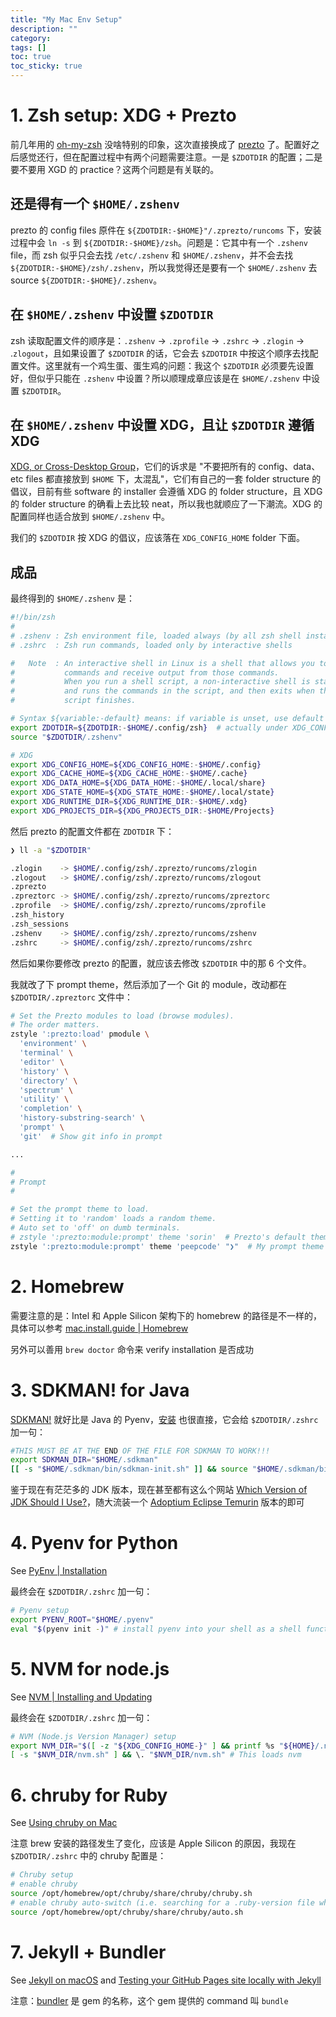 ```yaml
---
title: "My Mac Env Setup"
description: ""
category: 
tags: []
toc: true
toc_sticky: true
---
```


# 1. Zsh setup: XDG + Prezto

前几年用的 [oh-my-zsh](https://github.com/ohmyzsh/ohmyzsh) 没啥特别的印象，这次直接换成了 [prezto](https://github.com/sorin-ionescu/prezto) 了。配置好之后感觉还行，但在配置过程中有两个问题需要注意。一是 `$ZDOTDIR` 的配置；二是要不要用 XGD 的 practice？这两个问题是有关联的。

## 还是得有一个 `$HOME/.zshenv`

prezto 的 config files 原件在 `${ZDOTDIR:-$HOME}"/.zprezto/runcoms` 下，安装过程中会 `ln -s` 到 `${ZDOTDIR:-$HOME}/zsh`。问题是：它其中有一个 `.zshenv` file，而 zsh 似乎只会去找 `/etc/.zshenv` 和 `$HOME/.zshenv`，并不会去找 `${ZDOTDIR:-$HOME}/zsh/.zshenv`，所以我觉得还是要有一个 `$HOME/.zshenv` 去 source `${ZDOTDIR:-$HOME}/.zshenv`。

## 在 `$HOME/.zshenv` 中设置 `$ZDOTDIR`

zsh 读取配置文件的顺序是：`.zshenv` → `.zprofile` → `.zshrc` → `.zlogin` → .`zlogout`，且如果设置了 `$ZDOTDIR` 的话，它会去 `$ZDOTDIR` 中按这个顺序去找配置文件。这里就有一个鸡生蛋、蛋生鸡的问题：我这个 `$ZDOTDIR` 必须要先设置好，但似乎只能在 `.zshenv` 中设置？所以顺理成章应该是在 `$HOME/.zshenv` 中设置 `$ZDOTDIR`。

## 在 `$HOME/.zshenv` 中设置 XDG，且让 `$ZDOTDIR` 遵循 XDG

[XDG, or Cross-Desktop Group](https://www.freedesktop.org/wiki/)，它们的诉求是 "不要把所有的 config、data、etc files 都直接放到 `$HOME` 下，太混乱"，它们有自己的一套 folder structure 的倡议，目前有些 software 的 installer 会遵循 XDG 的 folder structure，且 XDG 的 folder structure 的确看上去比较 neat，所以我也就顺应了一下潮流。XDG 的配置同样也适合放到 `$HOME/.zshenv` 中。

我们的 `$ZDOTDIR` 按 XDG 的倡议，应该落在 `XDG_CONFIG_HOME` folder 下面。

## 成品

最终得到的 `$HOME/.zshenv` 是：

```bash
#!/bin/zsh
#
# .zshenv : Zsh environment file, loaded always (by all zsh shell instances).
# .zshrc  : Zsh run commands, loaded only by interactive shells

#   Note  : An interactive shell in Linux is a shell that allows you to type 
#           commands and receive output from those commands.
#           When you run a shell script, a non-interactive shell is started 
#           and runs the commands in the script, and then exits when the 
#           script finishes.

# Syntax ${variable:-default} means: if variable is unset, use default
export ZDOTDIR=${ZDOTDIR:-$HOME/.config/zsh}  # actually under XDG_CONFIG_HOME
source "$ZDOTDIR/.zshenv"

# XDG
export XDG_CONFIG_HOME=${XDG_CONFIG_HOME:-$HOME/.config}
export XDG_CACHE_HOME=${XDG_CACHE_HOME:-$HOME/.cache}
export XDG_DATA_HOME=${XDG_DATA_HOME:-$HOME/.local/share}
export XDG_STATE_HOME=${XDG_STATE_HOME:-$HOME/.local/state}
export XDG_RUNTIME_DIR=${XDG_RUNTIME_DIR:-$HOME/.xdg}
export XDG_PROJECTS_DIR=${XDG_PROJECTS_DIR:-$HOME/Projects}
```

然后 prezto 的配置文件都在 `ZDOTDIR` 下：

```bash
❯ ll -a "$ZDOTDIR"

.zlogin    -> $HOME/.config/zsh/.zprezto/runcoms/zlogin
.zlogout   -> $HOME/.config/zsh/.zprezto/runcoms/zlogout
.zprezto
.zpreztorc -> $HOME/.config/zsh/.zprezto/runcoms/zpreztorc
.zprofile  -> $HOME/.config/zsh/.zprezto/runcoms/zprofile
.zsh_history
.zsh_sessions
.zshenv    -> $HOME/.config/zsh/.zprezto/runcoms/zshenv
.zshrc     -> $HOME/.config/zsh/.zprezto/runcoms/zshrc
```

然后如果你要修改 prezto 的配置，就应该去修改 `$ZDOTDIR` 中的那 6 个文件。

我就改了下 prompt theme，然后添加了一个 Git 的 module，改动都在 `$ZDOTDIR/.zpreztorc` 文件中：

```bash
# Set the Prezto modules to load (browse modules).
# The order matters.
zstyle ':prezto:load' pmodule \
  'environment' \
  'terminal' \
  'editor' \
  'history' \
  'directory' \
  'spectrum' \
  'utility' \
  'completion' \
  'history-substring-search' \
  'prompt' \
  'git'  # Show git info in prompt

...

#
# Prompt
#

# Set the prompt theme to load.
# Setting it to 'random' loads a random theme.
# Auto set to 'off' on dumb terminals.
# zstyle ':prezto:module:prompt' theme 'sorin'  # Prezto's default theme
zstyle ':prezto:module:prompt' theme 'peepcode' "❯"  # My prompt theme
```

# 2. Homebrew

需要注意的是：Intel 和 Apple Silicon 架构下的 homebrew 的路径是不一样的，具体可以参考 [mac.install.guide \| Homebrew](https://mac.install.guide/homebrew/3)

另外可以善用 `brew doctor` 命令来 verify installation 是否成功

# 3. SDKMAN! for Java

[SDKMAN!](https://sdkman.io) 就好比是 Java 的 Pyenv，[安装](https://sdkman.io/install/) 也很直接，它会给 `$ZDOTDIR/.zshrc` 加一句：

```bash
#THIS MUST BE AT THE END OF THE FILE FOR SDKMAN TO WORK!!!
export SDKMAN_DIR="$HOME/.sdkman"
[[ -s "$HOME/.sdkman/bin/sdkman-init.sh" ]] && source "$HOME/.sdkman/bin/sdkman-init.sh"
```

鉴于现在有茫茫多的 JDK 版本，现在甚至都有这么个网站 [Which Version of JDK Should I Use?](https://whichjdk.com)，随大流装一个 [Adoptium Eclipse Temurin](https://adoptium.net) 版本的即可

# 4. Pyenv for Python

See [PyEnv \| Installation](https://github.com/pyenv/pyenv?tab=readme-ov-file#installation)

最终会在 `$ZDOTDIR/.zshrc` 加一句：

```bash
# Pyenv setup
export PYENV_ROOT="$HOME/.pyenv"
eval "$(pyenv init -)" # install pyenv into your shell as a shell function, enable shims and autocompletion
```

# 5. NVM for node.js

See [NVM \| Installing and Updating](https://github.com/nvm-sh/nvm?tab=readme-ov-file#installing-and-updating)

最终会在 `$ZDOTDIR/.zshrc` 加一句：

```bash
# NVM (Node.js Version Manager) setup
export NVM_DIR="$([ -z "${XDG_CONFIG_HOME-}" ] && printf %s "${HOME}/.nvm" || printf %s "${XDG_CONFIG_HOME}/nvm")"
[ -s "$NVM_DIR/nvm.sh" ] && \. "$NVM_DIR/nvm.sh" # This loads nvm
```

# 6. chruby for Ruby

See [Using chruby on Mac](/ruby/2023/12/20/using-chruby-on-mac)

注意 brew 安装的路径发生了变化，应该是 Apple Silicon 的原因，我现在 `$ZDOTDIR/.zshrc` 中的 chruby 配置是：

```bash
# Chruby setup
# enable chruby
source /opt/homebrew/opt/chruby/share/chruby/chruby.sh
# enable chruby auto-switch (i.e. searching for a .ruby-version file when cd to a directory)
source /opt/homebrew/opt/chruby/share/chruby/auto.sh
```

# 7. Jekyll + Bundler

See [Jekyll on macOS](https://jekyllrb.com/docs/installation/macos/) and [Testing your GitHub Pages site locally with Jekyll](https://docs.github.com/en/pages/setting-up-a-github-pages-site-with-jekyll/testing-your-github-pages-site-locally-with-jekyll)

注意：[bundler](https://bundler.io/) 是 gem 的名称，这个 gem 提供的 command 叫 `bundle`
